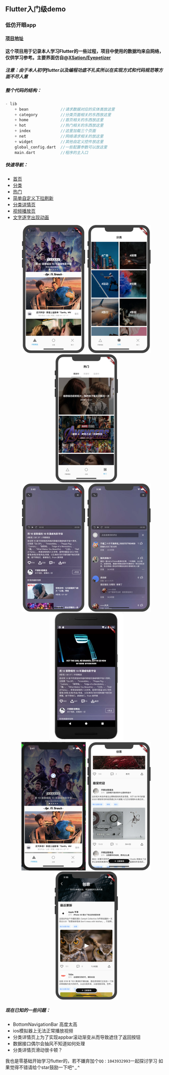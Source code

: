 ## Flutter入门级demo
### 低仿开眼app
#### [项目地址](https://github.com/CkaiGrac/kaiyan)
#### 这个项目用于记录本人学习Flutter的一些过程，项目中使用的数据均来自网络，仅供学习参考。主要界面仿自@[XSation/Eyepetizer](https://github.com/XSation/Eyepetizer)

##### 注意：由于本人初学flutter以及编程功底不扎实所以在实现方式和代码规范等方面不尽人意

##### 整个代码的结构：
```dart
- lib
    + bean              //请求数据对应的实体类放这里
    + category          //分类页面相关的东西放这里
    + home              //首页相关的东西放这里
    + hot               //热门相关的东西放这里
    + index             //这里加载三个页面
    + net               //网络请求相关的放这里
    + widget            //其他自定义控件放这里
    global_config.dart  //一些配置参数可以放这里
    main.dart           //程序的主入口
```

##### 快速导航：
- [首页](/lib/home/home_page.dart)
- [分类](/lib/category/category_page.dart)
- [热门](/lib/hot/hot_page.dart)
- [简单自定义下拉刷新](/lib/home/refresh_view.dart)
- [分类详情页](/lib/category/category_detail_page.dart)
- [视频播放页](/lib/widget/detail_page.dart)
- [文字逐字出现动画](/lib/widget/jump_show.dart)


<div align="center">
<img src="/screenshot/homePage.png"  height="400" width="200">
<img src="/screenshot/categoryPage.png"  height="400" width="200">
<img src="/screenshot/hotPage.png"  height="400" width="200">
</div>

<div align="center">
<img src="/screenshot/detailPage.png"  height="400" width="200">
<img src="/screenshot/reply.png"  height="400" width="200">
<img src="/screenshot/player.png"  height="400" width="230">
</div>

<div align="center">
<img src="/screenshot/refresh.png"  height="400" width="200">
<img src="/screenshot/detail2.png"  height="400" width="200">
<img src="/screenshot/categoryDetail.png"  height="400" width="200">
</div>

##### 现在已知的一些问题：
- BottomNavigationBar 高度太高
- ios模拟器上无法正常播放视频
- 分类详情页上为了实现appbar滚动渐变从而导致遮住了返回按钮
- 数据接口偶尔会抽风不知道如何处理
- 分类详情页滑动很卡顿？

我也是零基础开始学习flutter的，若不嫌弃加个``QQ：1043932993``一起探讨学习
如果觉得不错请给个star鼓励一下吧^ _ ^